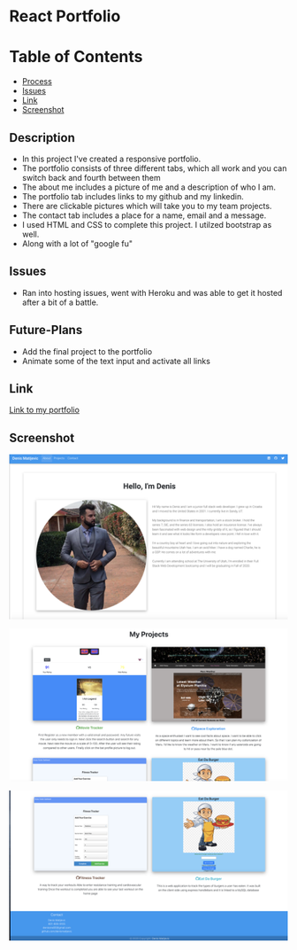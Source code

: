 # React Portfolio

# Table of Contents

* [Process](#Process)
* [Issues](#Issues)
* [Link](#Link)
* [Screenshot](#Screenshot)

## Description
* In this project I've created a responsive portfolio. 
* The portfolio consists of three different tabs, which all work and you can switch back and fourth between them
* The about me includes a picture of me and a description of who I am. 
* The portfolio tab includes links to my github and my linkedin.
* There are clickable pictures which will take you to my team projects.
* The contact tab includes a place for a name, email and a message. 
* I used HTML and CSS to complete this project. I utilzed bootstrap as well.
* Along with a lot of "google fu"

## Issues
* Ran into hosting issues, went with Heroku and was able to get it hosted after a bit of a battle. 

## Future-Plans
* Add the final project to the portfolio
* Animate some of the text input and activate all links

## Link 

[Link to my portfolio](https://fathomless-wave-24563.herokuapp.com/)

## Screenshot


![About](public/assets/Screenshot.png)

![Projects](public/assets/Screenshot2.png)

![Contact](public/assets/Screenshot3.png)